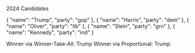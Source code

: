 2024 Candidates

{
"name": "Trump",
"party": "gop"
},
{
"name": "Harris",
"party": "dem"
},
{
"name": "Oliver",
"party": "lib"
},
{
"name": "Stein",
"party": "grn"
},
{
"name": "Kennedy",
"party": "ind"
}

Winner via Winner-Take-All: Trump
Winner via Proportional: Trump
